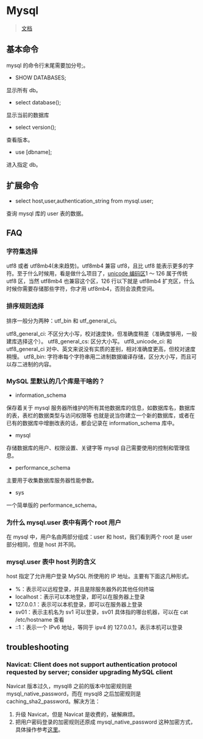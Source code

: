 # Mysql

> [文档](https://dev.mysql.com/doc/refman/8.0/en/)

## 基本命令

mysql 的命令行末尾需要加分号;。

- SHOW DATABASES;

显示所有 db。

- select database();

显示当前的数据库

- select version();

查看版本。

- use [dbname];

进入指定 db。

## 扩展命令

- select host,user,authentication_string from mysql.user;

查询 mysql 库的 user 表的数据。

## FAQ

### 字符集选择

utf8 或者 utf8mb4(未来趋势)。utf8mb4 兼容 utf8，且比 utf8 能表示更多的字符。至于什么时候用，看是做什么项目了，[unicode 编码区](https://www.cnblogs.com/sxdcgaq8080/p/9932786.html)1 ～ 126 属于传统 utf8 区，当然 utf8mb4 也兼容这个区，126 行以下就是 utf8mb4 扩充区，什么时候你需要存储那些字符，你才用 utf8mb4，否则会浪费空间。

### 排序规则选择

排序一般分为两种：utf_bin 和 utf_general_ci。

utf8_general_ci: 不区分大小写，校对速度快，但准确度稍差（准确度够用，一般建库选择这个）。
utf8_general_cs: 区分大小写。
utf8_unicode_ci: 和 utf8_general_ci 对中、英文来说没有实质的差别，相对准确度更高，但校对速度稍慢。
utf8_bin: 字符串每个字符串用二进制数据编译存储，区分大小写，而且可以存二进制的内容。

### MySQL 里默认的几个库是干啥的？

- information_schema

保存着关于 mysql 服务器所维护的所有其他数据库的信息，如数据库名，数据库的表，表栏的数据类型与访问权限等
也就是说当你建立一个新的数据库，或者在已有的数据库中增删改表的话，都会记录在 information_schema 库中。

- mysql

存储数据库的用户、权限设置、关键字等 mysql 自己需要使用的控制和管理信息。

- performance_schema

主要用于收集数据库服务器性能参数。

- sys

一个简单版的 performance_schema。

### 为什么 mysql.user 表中有两个 root 用户

在 mysql 中，用户名由两部分组成：user 和 host，我们看到两个 root 是 user 部分相同，但是 host 并不同。

### mysql.user 表中 host 列的含义

host 指定了允许用户登录 MySQL 所使用的 IP 地址。主要有下面这几种形式。

- %：表示可以远程登录，并且是除服务器外的其他任何终端
- localhost：表示可以本地登录，即可以在服务器上登录
- 127.0.0.1：表示可以本机登录，即可以在服务器上登录
- sv01：表示主机名为 sv1 可以登录，sv01 具体指的哪台机器，可以在 cat /etc/hostname 查看
- ::1：表示一个 IPv6 地址，等同于 ipv4 的 127.0.0.1，表示本机可以登录

## troubleshooting

### Navicat: Client does not support authentication protocol requested by server; consider upgrading MySQL client

Navicat 版本过久，mysql8 之前的版本中加密规则是 mysql_native_password，而在 mysql8 之后加密规则是 caching_sha2_password。解决方法：

1. 升级 Navicat，但是 Navicat 是收费的，破解麻烦。
2. 把用户密码登录的加密规则还原成 mysql_native_password 这种加密方式，具体操作参考[这里](https://blog.csdn.net/yubin1285570923/article/details/83352491)。
